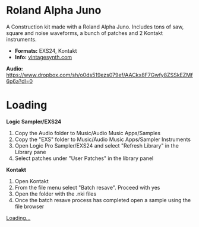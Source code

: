 # Roland Alpha Juno

A Construction kit made with a Roland Alpha Juno. Includes tons of saw, square and noise waveforms, a bunch of patches and 2 Kontakt instruments.

-   **Formats:** EXS24, Kontakt
-   **Info:** [vintagesynth.com](http://www.vintagesynth.com/roland/ajuno1.php)


 **Audio:** https://www.dropbox.com/sh/o0ds519ezs079ef/AACkx8F7Gwfy8ZSSkEZMf6p6a?dl=0

# Loading

**Logic Sampler/EXS24**

1. Copy the Audio folder to Music/Audio Music Apps/Samples
2. Copy the "EXS" folder to Music/Audio Music Apps/Sampler Instruments
3. Open Logic Pro Sampler/EXS24 and select "Refresh Library" in the Library pane
4. Select patches under "User Patches" in the library panel 

****Kontakt****

1.  Open Kontakt
2. From the file menu select "Batch resave". Proceed with yes
3. Open the folder with the .nki files
4. Once the batch resave process has completed open a sample using the file browser

<script src="https://gumroad.com/js/gumroad-embed.js"></script>
<div class="gumroad-product-embed" data-gumroad-product-id="modularsamples-drives"><a href="https://gumroad.com/l/modularsamples-drives">Loading...</a></div>
